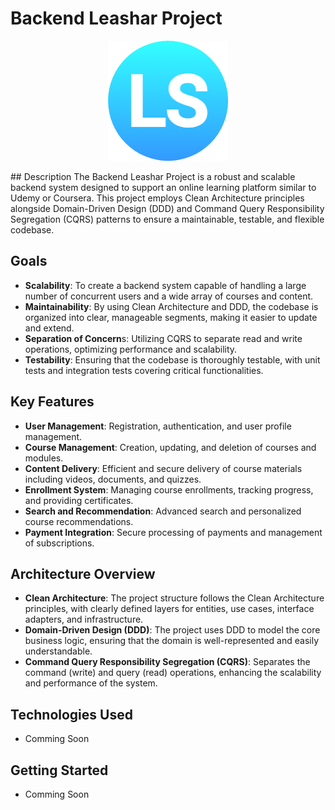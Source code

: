 # Backend Leashar Project
<p align="center">
  <img src="https://github.com/thtn-dev/leashar_backend/blob/main/assets/images/logo.png" alt="Backend Leashar Project Logo">
</p>
## Description
The Backend Leashar Project is a robust and scalable backend system designed to support an online learning platform similar to Udemy or Coursera. This project employs Clean Architecture principles alongside Domain-Driven Design (DDD) and Command Query Responsibility Segregation (CQRS) patterns to ensure a maintainable, testable, and flexible codebase.

## Goals
- **Scalability**: To create a backend system capable of handling a large number of concurrent users and a wide array of courses and content.
- **Maintainability**: By using Clean Architecture and DDD, the codebase is organized into clear, manageable segments, making it easier to update and extend.
- **Separation of Concern**s: Utilizing CQRS to separate read and write operations, optimizing performance and scalability.
- **Testability**: Ensuring that the codebase is thoroughly testable, with unit tests and integration tests covering critical functionalities.

## Key Features
- **User Management**: Registration, authentication, and user profile management.
- **Course Management**: Creation, updating, and deletion of courses and modules.
- **Content Delivery**: Efficient and secure delivery of course materials including videos, documents, and quizzes.
- **Enrollment System**: Managing course enrollments, tracking progress, and providing certificates.
- **Search and Recommendation**: Advanced search and personalized course recommendations.
- **Payment Integration**: Secure processing of payments and management of subscriptions.

## Architecture Overview
- **Clean Architecture**: The project structure follows the Clean Architecture principles, with clearly defined layers for entities, use cases, interface adapters, and infrastructure.
- **Domain-Driven Design (DDD)**: The project uses DDD to model the core business logic, ensuring that the domain is well-represented and easily understandable.
- **Command Query Responsibility Segregation (CQRS)**: Separates the command (write) and query (read) operations, enhancing the scalability and performance of the system.

## Technologies Used
- Comming Soon

## Getting Started
- Comming Soon

